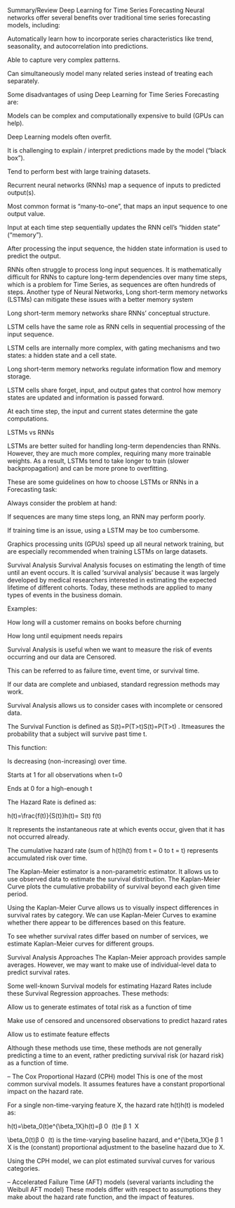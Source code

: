 Summary/Review
Deep Learning for Time Series Forecasting
Neural networks offer several benefits over traditional time series forecasting models, including:

Automatically learn how to incorporate series characteristics like trend, seasonality,  and autocorrelation into predictions.

Able to capture very complex patterns.

Can simultaneously model many related series instead of treating each separately.

Some disadvantages of using Deep Learning for Time Series Forecasting are:

Models can be complex and computationally expensive to build (GPUs can help).

Deep Learning models often overfit.

It is challenging to explain / interpret predictions made by the model (“black box”).

Tend to perform best with large training datasets.

Recurrent neural networks (RNNs) map a sequence of inputs to predicted output(s).

Most common format is “many-to-one”, that maps an input sequence to one output value.

Input at each time step sequentially updates the RNN cell’s “hidden state” (“memory”).

After processing the input sequence, the hidden state information is used to predict the output.

RNNs often struggle to process long input sequences. It is mathematically difficult for RNNs to capture long-term dependencies over many time steps, which is a problem for Time Series, as sequences are often hundreds of steps. Another type of Neural Networks, Long short-term memory networks (LSTMs) can mitigate these issues with a better memory system

Long short-term memory networks share RNNs’ conceptual structure.

LSTM cells have the same role as RNN cells in sequential processing of the input sequence.

LSTM cells are internally more complex, with gating mechanisms and two states: a hidden state and a cell state.

Long short-term memory networks regulate information flow and memory storage.

LSTM cells share forget, input, and output gates that control how memory states are updated and information is passed forward.

At each time step, the input and current states determine the gate computations. 

LSTMs vs RNNs

LSTMs are better suited for handling long-term dependencies than RNNs. However, they are much more complex, requiring many more trainable weights. As a result, LSTMs tend to take longer to train (slower backpropagation) and can be more prone to overfitting.

These are some guidelines on how to choose LSTMs or RNNs in a Forecasting task:

Always consider the problem at hand:

If sequences are many time steps long, an RNN may perform poorly.

If training time is an issue, using a LSTM may be too cumbersome.

Graphics processing units (GPUs) speed up all neural network training,  but are especially recommended when training LSTMs on large datasets.

Survival Analysis
Survival Analysis focuses on estimating the length of time until an event occurs. It is called ‘survival analysis’ because it was largely developed by medical researchers interested in estimating the expected lifetime of different cohorts. Today, these methods are applied to many types of events in the business domain.

Examples:

How long will a customer remains on books before churning

How long until equipment needs repairs

Survival Analysis is useful when we want to measure the risk of events occurring and our data are Censored. 

This can be referred to as failure time, event time, or survival time.

If our data are complete and unbiased, standard regression methods may work.

Survival Analysis allows us to consider cases with incomplete or censored data.

The Survival Function is defined as S(t)=P(T>t)S(t)=P(T>t) . Itmeasures the probability that a subject will survive past time t.

This function:

Is decreasing (non-increasing) over time.

Starts at 1 for all observations when t=0

Ends at 0 for a high-enough t

The Hazard Rate is defined as: 

h(t)=\frac{f(t)}{S(t)}h(t)= 
S(t)
f(t)
​
  
It represents the instantaneous rate at which events occur, given that it has not occurred already.

The cumulative hazard rate (sum of h(t)h(t) from t = 0  to t = t) represents accumulated risk over time.

The Kaplan-Meier estimator is a non-parametric estimator. It allows us to use observed data  to estimate the survival distribution. The Kaplan-Meier Curve plots the cumulative probability of survival beyond each given time period.


Using the Kaplan-Meier Curve allows us to visually inspect differences in survival rates by category. We can use Kaplan-Meier Curves to examine whether there appear to be differences based on this feature.

To see whether survival rates differ based on number of services, we estimate Kaplan-Meier curves for different groups.

  

Survival Analysis Approaches
The Kaplan-Meier approach provides sample averages. However, we may want to make use of individual-level data to predict survival rates.

Some well-known Survival models for estimating Hazard Rates include these Survival Regression approaches. These methods:

Allow us to generate estimates of total risk as a function of time

Make use of censored and uncensored observations to predict hazard rates

Allow us to estimate feature effects

Although these methods use time, these methods are not generally predicting a time to an event, rather predicting survival risk (or hazard risk) as a function of time.

–       The Cox Proportional Hazard (CPH) model 
This is one of the most common survival models. It assumes features have a constant proportional impact on the hazard rate. 

For a single non-time-varying feature X, the hazard rate h(t)h(t) is modeled as:

h(t)=\beta_0(t)e^{\beta_1X}h(t)=β 
0
​
 (t)e 
β 
1
​
 X
 
\beta_0(t)β 
0
​
 (t) is the time-varying baseline hazard, and e^{\beta_1X}e 
β 
1
​
 X
  is the (constant) proportional adjustment to the baseline hazard due to X.

Using the CPH model, we can plot estimated survival curves for various categories. 

–       Accelerated Failure Time (AFT) models (several variants including the Weibull AFT model)
These models differ with respect to assumptions they make about the hazard rate function, and the impact of features. 